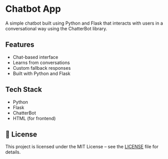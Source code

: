 # Chatbot App

A simple chatbot built using Python and Flask that interacts with users in a conversational way using the ChatterBot library.

## Features

- Chat-based interface
- Learns from conversations
- Custom fallback responses
- Built with Python and Flask

## Tech Stack

- Python
- Flask
- ChatterBot
- HTML (for frontend)

## 📄 License

This project is licensed under the MIT License – see the [LICENSE](./LICENSE) file for details.

